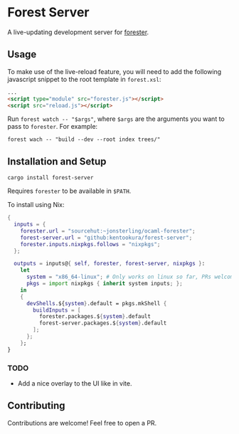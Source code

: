 # Forest Server

A live-updating development server for [forester](https://git.sr.ht/~jonsterling/ocaml-forester).

## Usage

To make use of the live-reload feature, you will need to add the following
javascript snippet to the root template in `forest.xsl`:

```html
...
<script type="module" src="forester.js"></script>
<script src="reload.js"></script>
```

Run `forest watch -- "$args"`, where `$args` are the arguments you want to pass
to `forester`. For example:

`forest wach -- "build --dev --root index trees/"`

## Installation and Setup

`cargo install forest-server`

Requires `forester` to be available in `$PATH`.

To install using Nix:

```nix
{
  inputs = {
    forester.url = "sourcehut:~jonsterling/ocaml-forester";
    forest-server.url = "github:kentookura/forest-server";
    forester.inputs.nixpkgs.follows = "nixpkgs";
  };

  outputs = inputs@{ self, forester, forest-server, nixpkgs }:
    let
      system = "x86_64-linux"; # Only works on linux so far, PRs welcome!
      pkgs = import nixpkgs { inherit system inputs; };
    in
    {
      devShells.${system}.default = pkgs.mkShell {
        buildInputs = [
          forester.packages.${system}.default
          forest-server.packages.${system}.default
        ];
      };
    };
}
```

### TODO

- Add a nice overlay to the UI like in vite.

## Contributing

Contributions are welcome! Feel free to open a PR.
